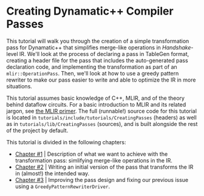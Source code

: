 # Creating Dynamatic++ Compiler Passes

This tutorial will walk you through the creation of a simple transformation pass for Dynamatic++ that simplifies merge-like operations in *Handshake*-level IR. We'll look at the process of declaring a pass in TableGen format, creating a header file for the pass that includes the auto-generated pass declaration code, and implementing the transformation as part of an `mlir::OperationPass`. Then, we'll look at how to use a greedy pattern rewriter to make our pass easier to write and able to optimize the IR in more situations.
 
This tutorial assumes basic knowledge of C++, MLIR, and of the theory behind dataflow circuits. For a basic introduction to MLIR and its related jargon, see [the MLIR primer](../MLIRPrimer.md). The full (runnable!) source code for this tutorial is located in `tutorials/include/tutorials/CreatingPasses` (headers) as well as in `tutorials/lib/CreatingPasses` (sources), and is built alongside the rest of the project by default.

This tutorial is divided in the following chapters:

- [Chapter #1](1.SimplifyingMergeLikeOps.md) | Description of what we want to achieve with the transformation pass: simlifying merge-like operations in the IR.
- [Chapter #2](2.WritingASimplePass.md) | Writing an initial version of the pass that transforms the IR in (almost!) the intended way.
- [Chapter #3](2.GreedyPatternRewriting.md) | Improving the pass design and fixing our previous issue using a `GreedyPatternRewriterDriver`.